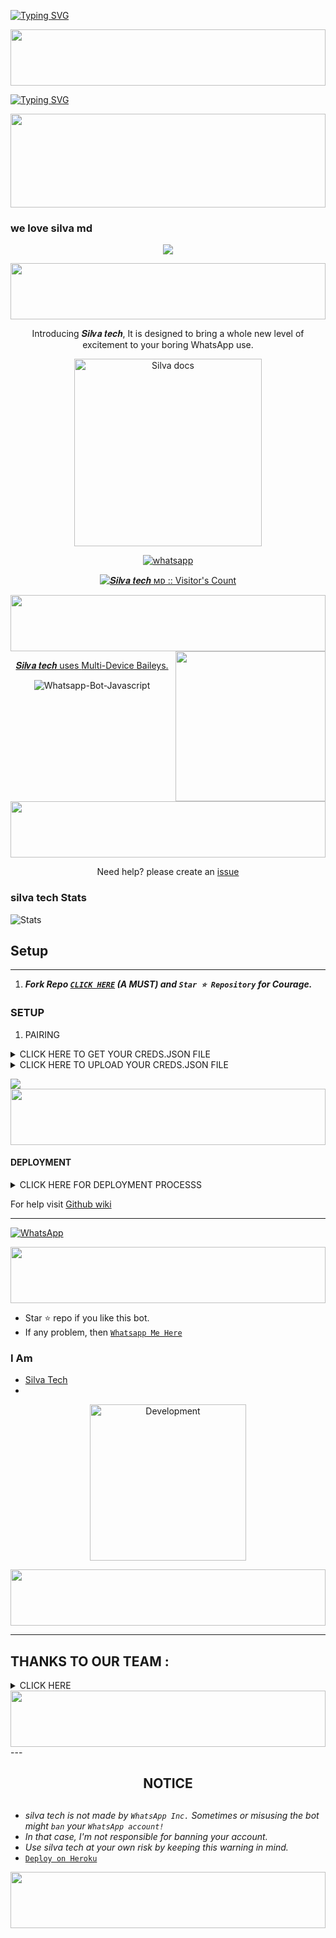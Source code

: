 [![Typing SVG](https://readme-typing-svg.demolab.com?font=Protest+Guerrilla&pause=1000&color=F70000&random=true&width=910&height=1000&lines=THANK+YO%C3%9A;FOR+CHOOSING+SILVA+MD+BOT;2024+SEPTEMBER+UPDATES;CREATED+BY+SILVA)](https://git.io/typing-svg)

<img src="https://i.imgur.com/dBaSKWF.gif" height="90" width="100%">

<a href="https://git.io/typing-svg"><img src="https://readme-typing-svg.demolab.com?font=Black+Ops+One&size=50&pause=1000&color=F70707&center=true&width=910&height=100&lines=SILVA+MD+BOT" alt="Typing SVG" /></a>
  </p>
<img src="https://i.imgur.com/dBaSKWF.gif" height="150" width="100%">

### we love silva md
<p align="center">
  <a href="https://github.com/DenverCoder1/readme-typing-svg">
    <img src="https://readme-typing-svg.herokuapp.com?font=Time+New+Roman&color=cyan&size=25&center=true&vCenter=true&width=600&height=100&lines=Hello+am+Silva+Tech..&hearts;++;Self-taught+Back-End+Developer,;From+Kenya🇰🇪,;My+Hobby+Is+Coding,;Active+Learner/Researcher,;Love+to+learn+new+stuffs..🥂💕">
  </a>
</p>
<img src="https://i.imgur.com/dBaSKWF.gif" height="90" width="100%">

<p align="center"> Introducing 𝑺𝒊𝒍𝒗𝒂 𝒕𝒆𝒄𝒉, It is designed to bring a whole new level of excitement to your boring WhatsApp use. </p>

<p align="center">
  <a href="https://github.com/SilvaTechB/silva-md-bot">
    <img alt="Silva docs" height="300" src="https://telegra.ph/file/751eef74109e0e5c8916c.jpg">
  </a>
</p>
    
   
   
<p align="center">
  <a href="https://wa.me/+254700143167?text=Hi+Bro--+I+Need+Help.+I've+messaged+you+from+𝑺𝒊𝒍𝒗𝒂+𝒕𝒆𝒄𝒉 ʙᴏᴛ+Repo" target="_blank">
    <img alt="whatsapp" src="https://img.shields.io/badge/ Whatsapp -25D366?style=for-the-badge&logo=whatsapp&logoColor=white" />

</p>
<p align="center"><img src="https://profile-counter.glitch.me/{SilvaTechB}/count.svg" alt="𝑺𝒊𝒍𝒗𝒂 𝒕𝒆𝒄𝒉 ᴍᴅ :: Visitor's Count" /></p>

<img src="https://i.imgur.com/dBaSKWF.gif" height="90" width="100%">

<img align= "right" width= "240" src= "https://media.tenor.com/YM91d6z3icQAAAAi/anime.gif"/>



<p align="center"> 𝑺𝒊𝒍𝒗𝒂 𝒕𝒆𝒄𝒉 uses
  <a href="https://github.com/adiwajshing/Baileys">Multi-Device Baileys.</a>
</p>
<p align="center">
  <img title="Whatsapp-Bot-Javascript" src="https://img.shields.io/badge/Javascript-363303?style=for-the-badge&logo=linux&logoColor=c6c631"></img>
</p>

<img src="https://i.imgur.com/dBaSKWF.gif" height="90" width="100%">


<p align="center">Need help? please create an <a href="https://github.com/SilvaTechB/silva-md-bot/issues">issue</a></p>


 <h3>silva tech Stats</h3>

![ Stats](https://github-readme-stats.vercel.app/api/pin/?username=SilvaTechB&repo=silva-md-bot&show_owner=true&theme=dark)

 
## Setup
---
1.  ***Fork Repo [`CLICK HERE`](https://github.com/SilvaTechB/silva-md-bot/fork) (A MUST) and `Star ⭐ Repository` for Courage.***
### SETUP

1. PAIRING
    <br>
<details>
<summary>CLICK HERE TO GET YOUR CREDS.JSON FILE</summary>
<a href='https://creds-1.onrender.com/pair' target="_blank"><img alt='PAIR CODE' src='https://img.shields.io/badge/Pair_code-100000?style=for-the-badge&logo=scan&logoColor=white&labelColor=black&color=blue'/></a>

</details>



<details>
<summary>CLICK HERE TO UPLOAD YOUR CREDS.JSON FILE</summary>
<a href='https://github.com/SilvaTechB/silva-md-bot/tree/main/Authenticators' target="_blank"><img alt='UPLOAD CREDS.JSON' src='https://img.shields.io/badge/UPLOAD_CREDS.JSON-100000?style=for-the-badge&logo=scan&logoColor=white&labelColor=black&color=red'/></a>

Then **[Upload](https://github.com/SilvaTechB/silva-md-bot/tree/main/Authenticators)** your creds.json file in the **[session folder](https://github.com/SilvaTechB/silva-md-bot/tree/main/Authenticators)**

### DELETE THE EXISTING CREDS.JSON FILE
</details>

<a><img src='https://i.imgur.com/LyHic3i.gif'/></a>
<img src="https://i.imgur.com/dBaSKWF.gif" height="90" width="100%">

#### DEPLOYMENT


<details>
<summary>CLICK HERE FOR DEPLOYMENT PROCESSS</summary>

1. If You don't have a account in Heroku. Create a account.
    <br>
<a href='https://signup.heroku.com/' target="_blank"><img alt='Heroku' src='https://img.shields.io/badge/-Create-blue?style=for-the-badge&logo=heroku&logoColor=white'/></a>

3. Now Deploy
    <br>
<a href='https://dashboard.heroku.com/new?template=https://github.com/SilvaTechB/silva-md-bot' target="_blank"><img alt='DEPLOY' src='https://img.shields.io/badge/-DEPLOY-purple?style=for-the-badge&logo=heroku&logoColor=white'/></a>
##
#### DEPLOY TO KOYEB 

1. If You don't have a account in koyeb. Create a account.
    <br>
<a href='https://app.koyeb.com/auth/signup' target="_blank"><img alt='koyeb' src='https://img.shields.io/badge/-Create-red?style=for-the-badge&logo=koyeb&logoColor=white'/></a>

3. Get [DATABASE_URL](https://github.com/SilvaTechB/silva-md-bot/wiki/DATABASE_URL) and copy it

4. Get [Koyeb api key](https://app.koyeb.com/account/api)

2. Now Deploy
    <br>
<a href='https://github.com/SilvaTechB/s-ilva' target="_blank"><img alt='DEPLOY' src='https://img.shields.io/badge/-DEPLOY-red?style=for-the-badge&logo=koyeb&logoColor=white'/></a>

#### DEPLOY TO RAILWAY

1. If You don't have a account in railway. Create a account.
    <br>
<a href='https://railway.app/login' target="_blank"><img alt='railway' src='https://img.shields.io/badge/-Create-black?style=for-the-badge&logo=railway&logoColor=white'/></a>

2. Now Deploy
    <br>
<a href='https://railway.app/template/q20OfH?referralCode=b9IKyc' target="_blank"><img alt='DEPLOY' src='https://img.shields.io/badge/-DEPLOY-purple?style=for-the-badge&logo=railway&logoColor=white'/></a>
</details>

For help visit [Github wiki](https://github.com/SilvaTechB/silva-md-bot/wiki)

***
<a href="https://whatsapp.com/channel/0029VaAkETLLY6d8qhLmZt2v"><img alt="WhatsApp" src="https://img.shields.io/badge/-Whatsapp%20Channel-maroom?style=for-the-badge&logo=whatsapp&logoColor=white"/></a>

 <img src="https://i.imgur.com/dBaSKWF.gif" height="90" width="100%">


- Star ⭐ repo if you like this bot.
- If any problem, then [`Whatsapp Me Here`](https://wa.me/message/254700143167)


### I Am
- [Silva Tech](https://github.com/SilvaTechB)
-

<p align="center"> 
<img alt="Development" width="250" src="https://media2.giphy.com/media/W9tBvzTXkQopi/giphy.gif?cid=6c09b952xu6syi1fyqfyc04wcfk0qvqe8fd7sop136zxfjyn&ep=v1_internal_gif_by_id&rid=giphy.gif&ct=g" /> </p>

 <img src="https://i.imgur.com/dBaSKWF.gif" height="90" width="100%">

---
## THANKS TO OUR TEAM :
<details>
<summary>CLICK HERE </summary>

<a href="https://github.com/shizothetechie"><img src="https://github.com/shizothetechie.png?size=100" width="130" height="100"></a> | [<img src="https://github.com/xei-sensei.png?size=100" width="100" height="100">](https://github.com/xei-sensei) 
---|---
[SHIZO](https://github.com/shizothetechie)  | [GITHUB](https://github.com/xei-sensei)
Base | Maintainer|
<a href="https://github.com/SilvaTechB"><img src="https://github.com/SilvaTechB.png?size=100" width="130" height="100"></a> | [<img src="https://github.com/Sylivanu.png?size=100" width="100" height="100">](https://github.com/Sylivanu) 
---|---
[TEAM SILVA](https://github.com/SilvaTechB)  | [MANAGER](https://github.com/Sylivanu)
Maintainer | Silva Team|
<a href="https://github.com/Lazack28"><img src="https://github.com/Lazack28.png?size=100" width="130" height="100"></a> | [<img src="https://github.com/FG98F.png?size=100" width="100" height="100">](https://github.com/FG98F) 
---|---
[LAZACK](https://github.com/Lazack28)  | [FG98F](https://github.com/FG98F)
Maintainer | FG98F|
</details>



 <img src="https://i.imgur.com/dBaSKWF.gif" height="90" width="100%">
---


<h2 align="center">  NOTICE
</h2>
   
## 
- *silva tech is not made by `WhatsApp Inc.` Sometimes or misusing the bot might `ban` your `WhatsApp account!`*
- *In that case, I'm not responsible for banning your account.*
- *Use silva tech at your own risk by keeping this warning in mind.*
- [`Deploy on Heroku`](htttps://dashboard.heroku.com/new?template=https://github.com/SilvaTechB/s-ilva)
 <img src="https://i.imgur.com/dBaSKWF.gif" height="90" width="100%">